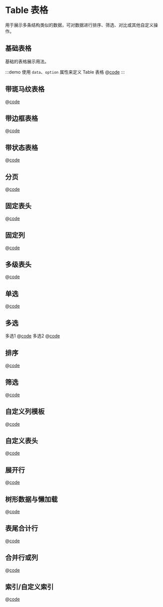 # Table 表格

用于展示多条结构类似的数据，可对数据进行排序、筛选、对比或其他自定义操作。

## 基础表格

基础的表格展示用法。

:::demo 使用 `data`、`option` 属性来定义 Table 表格
@[code](../examples/table/base-table.vue)
:::

## 带斑马纹表格

@[code](../examples/table/stripe-table.vue)

## 带边框表格

@[code](../examples/table/border-table.vue)

## 带状态表格

@[code](../examples/table/status-table.vue)

## 分页

@[code](../examples/table/pagination-table.vue)

## 固定表头

@[code](../examples/table/height-table.vue)

## 固定列

@[code](../examples/table/fixed-column-table.vue)

## 多级表头

@[code](../examples/table/much-header-table.vue)

## 单选

@[code](../examples/table/single-table.vue)

## 多选

多选1
@[code](../examples/table/multiple-table.vue)
多选2
@[code](../examples/table/multiple-table2.vue)

## 排序

@[code](../examples/table/sortable-table.vue)

## 筛选

@[code](../examples/table/filter-table.vue)

## 自定义列模板

@[code](../examples/table/custom-column-table.vue)

## 自定义表头

@[code](../examples/table/custom-header-table.vue)

## 展开行

@[code](../examples/table/expand-table.vue)

## 树形数据与懒加载

@[code](../examples/table/tree-load-table.vue)

## 表尾合计行

@[code](../examples/table/end-merge-table.vue)

## 合并行或列

@[code](../examples/table/row-col-merge-table.vue)

## 索引/自定义索引

@[code](../examples/table/index-table.vue)


